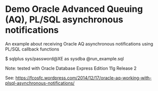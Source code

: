 Demo Oracle Advanced Queuing (AQ), PL/SQL asynchronous notifications
====================================================================

An example about receiving Oracle AQ asynchronous notifications using PL/SQL callback functions

$ sqlplus sys/password@XE as sysdba @run_example.sql

Note: tested with Oracle Database Express Edition 11g Release 2 

See: https://fcosfc.wordpress.com/2014/12/17/oracle-aq-working-with-plsql-asynchronous-notifications/
